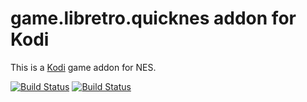 # game.libretro.quicknes addon for Kodi

This is a [Kodi](http://kodi.tv) game addon for NES.

[![Build Status](https://travis-ci.org/kodi-game/game.libretro.quicknes?branch=master)](https://travis-ci.org/kodi-game/game.libretro.quicknes)
[![Build Status](https://ci.appveyor.com/api/projects/status/github/kodi-game/game.libretro.quicknes?svg=true)](https://ci.appveyor.com/project/kodi-game/game-libretro-quicknes)
